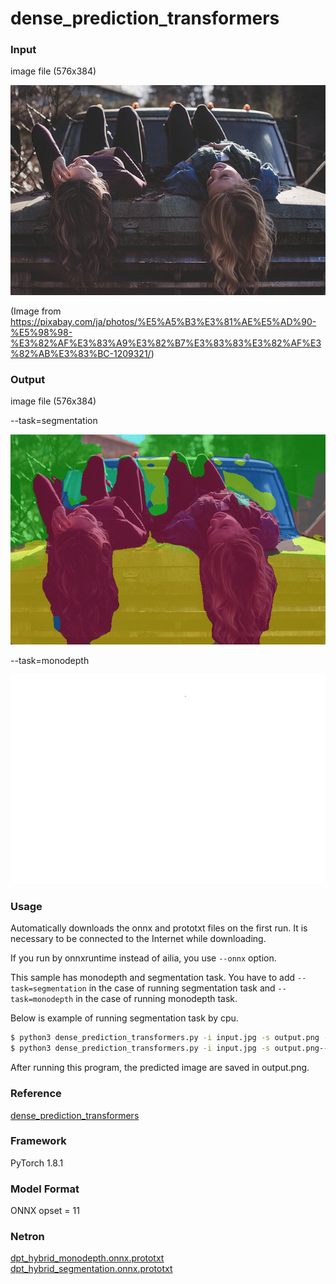 # dense_prediction_transformers

### Input
image file (576x384)

![Input](input.jpg)

(Image from https://pixabay.com/ja/photos/%E5%A5%B3%E3%81%AE%E5%AD%90-%E5%98%98-%E3%82%AF%E3%83%A9%E3%82%B7%E3%83%83%E3%82%AF%E3%82%AB%E3%83%BC-1209321/)

### Output

image file (576x384)

--task=segmentation

![Output](output_segmentation.png)

--task=monodepth

![Output](output_monodepth.png)

### Usage

Automatically downloads the onnx and prototxt files on the first run. It is necessary to be connected to the Internet while downloading.

If you run by onnxruntime instead of ailia, you use `--onnx` option.

This sample has monodepth and segmentation task. You have to add `--task=segmentation` in the case of running segmentation task and `--task=monodepth` in the case of running monodepth task.

Below is example of running segmentation task by cpu.

```bash
$ python3 dense_prediction_transformers.py -i input.jpg -s output.png --task=segmentation -e 0
$ python3 dense_prediction_transformers.py -i input.jpg -s output.png--task=monodepth -e 0
```

After running this program, the predicted image are saved in output.png.

### Reference

[dense_prediction_transformers](https://github.com/intel-isl/DPT)  

### Framework

PyTorch 1.8.1

### Model Format

ONNX opset = 11

### Netron

[dpt_hybrid_monodepth.onnx.prototxt](https://netron.app/?url=https://storage.googleapis.com/ailia-models/dpt_hybrid_monodepth.onnx)    
[dpt_hybrid_segmentation.onnx.prototxt](https://netron.app/?url=https://storage.googleapis.com/ailia-models/dpt_hybrid_segmentation.onnx)
